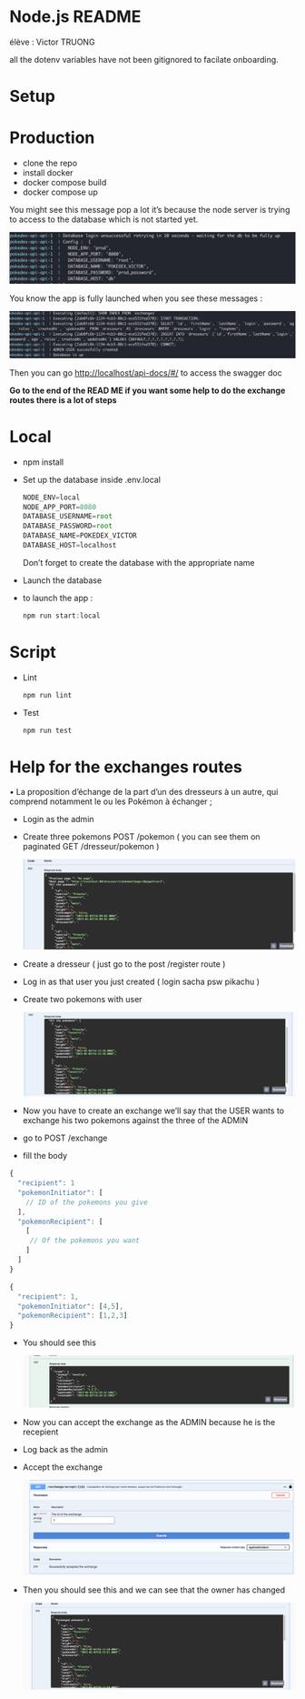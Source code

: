 # Node.js README

élève : Victor TRUONG

all the dotenv variables have not been gitignored to facilate onboarding.

# Setup

# Production

- clone the repo
- install docker
- docker compose build
- docker compose up

You might see this message pop a lot it’s because the node server is trying to access to the database which is not started yet.

![Screen Shot 2023-01-02 at 15.11.30.png](Node%20js%20README%208684480253304ac4ab14b3d76986e7c5/Screen_Shot_2023-01-02_at_15.11.30.png)

You know the app is fully launched when you see these messages :

![Screen Shot 2023-01-02 at 15.11.23.png](Node%20js%20README%208684480253304ac4ab14b3d76986e7c5/Screen_Shot_2023-01-02_at_15.11.23.png)

Then you can go  [http://localhost/api-docs/#/](http://localhost/api-docs/#/) to access the swagger doc 

**Go to the end of the READ ME if you want some help to do the exchange routes there is a lot of steps**

# Local

- npm install
- Set up the database inside .env.local
    
    ```jsx
    NODE_ENV=local
    NODE_APP_PORT=8080
    DATABASE_USERNAME=root
    DATABASE_PASSWORD=root
    DATABASE_NAME=POKEDEX_VICTOR
    DATABASE_HOST=localhost
    ```
    
    Don’t forget to create the database with the appropriate name
    
- Launch the database
- to launch the app :
    
    ```jsx
    npm run start:local
    ```
    

# Script

- Lint
    
    ```jsx
    npm run lint
    ```
    
- Test
    
    ```jsx
    npm run test
    ```
    

# Help for the exchanges routes

• La proposition d’échange de la part d’un des dresseurs à un autre, qui comprend notamment
le ou les Pokémon à échanger ;

- Login as the admin
- Create three pokemons  POST /pokemon ( you can see them on  paginated GET /dresseur/pokemon )
    
    ![Screen Shot 2023-01-02 at 17.11.12.png](Node%20js%20README%208684480253304ac4ab14b3d76986e7c5/Screen_Shot_2023-01-02_at_17.11.12.png)
    
- Create a dresseur ( just go to the post /register route )
- Log in as that user you just created ( login sacha psw pikachu )
- Create two pokemons with user
    
    ![Screen Shot 2023-01-02 at 17.13.19.png](Node%20js%20README%208684480253304ac4ab14b3d76986e7c5/Screen_Shot_2023-01-02_at_17.13.19.png)
    

- Now you have to create an exchange  we’ll say that the USER wants to exchange his two pokemons against  the three of the ADMIN
- go to POST /exchange
- fill the body

```jsx
{
  "recipient": 1 
  "pokemonInitiator": [
    // ID of the pokemons you give
  ],
  "pokemonRecipient": [
    [
     // Of the pokemons you want
    ]
  ]
}
```

```jsx
{
  "recipient": 1,
  "pokemonInitiator": [4,5],
  "pokemonRecipient": [1,2,3]
}
```

- You should see this
    
    ![Screen Shot 2023-01-02 at 17.19.59.png](Node%20js%20README%208684480253304ac4ab14b3d76986e7c5/Screen_Shot_2023-01-02_at_17.19.59.png)
    

- Now you can accept  the exchange as the ADMIN because he is the recepient
- Log back as the admin
- Accept the exchange
    
    ![Screen Shot 2023-01-02 at 17.22.36.png](Node%20js%20README%208684480253304ac4ab14b3d76986e7c5/Screen_Shot_2023-01-02_at_17.22.36.png)
    
- Then you should see this and we can see that the owner has changed
    
    ![Screen Shot 2023-01-02 at 17.24.10.png](Node%20js%20README%208684480253304ac4ab14b3d76986e7c5/Screen_Shot_2023-01-02_at_17.24.10.png)